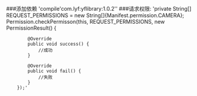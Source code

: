 ###添加依赖
'compile'com.lyf:yflibrary:1.0.2''
###请求权限:
'private String[] REQUEST_PERMISSIONS = new String[]{Manifest.permission.CAMERA};
  Permission.checkPermisson(this, REQUEST_PERMISSIONS, new PermissionResult() {

            @Override
            public void success() {
                //成功
            }

            @Override
            public void fail() {
                //失败
            }
        });'
